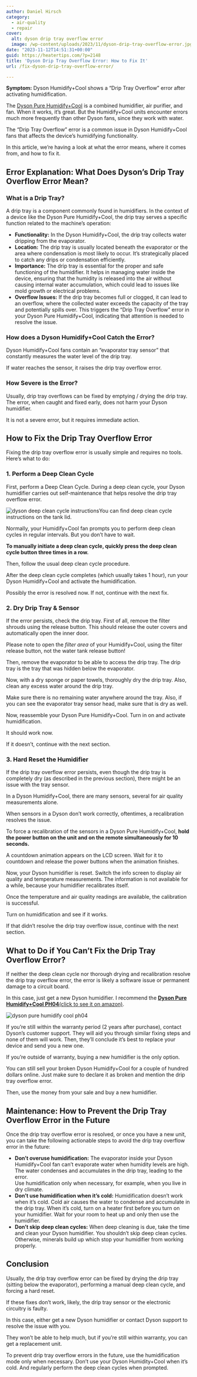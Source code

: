 ```yaml
---
author: Daniel Hirsch
category:
  - air-quality
  - repair
cover:
  alt: dyson drip tray overflow error
  image: /wp-content/uploads/2023/11/dyson-drip-tray-overflow-error.jpg
date: "2023-11-12T14:51:31+00:00"
guid: https://heatertips.com/?p=2148
title: 'Dyson Drip Tray Overflow Error: How to Fix It'
url: /fix-dyson-drip-tray-overflow-error/

---
```

**Symptom:** Dyson Humidify+Cool shows a “Drip Tray Overflow” error after activating humidification.

The [Dyson Pure Humidify+Cool](/are-dyson-humidify-cool-fans-worth-it/) is a combined humidifier, air purifier, and fan. When it works, it’s great. But the Humidify+Cool units encounter errors much more frequently than other Dyson fans, since they work with water.

The “Drip Tray Overflow” error is a common issue in Dyson Humidify+Cool fans that affects the device’s humidifying functionality.

In this article, we’re having a look at what the error means, where it comes from, and how to fix it.

## Error Explanation: What Does Dyson’s Drip Tray Overflow Error Mean?

### What is a Drip Tray?

A drip tray is a component commonly found in humidifiers. In the context of a device like the Dyson Pure Humidify+Cool, the drip tray serves a specific function related to the machine’s operation:

- **Functionality:** In the Dyson Humidify+Cool, the drip tray collects water dripping from the evaporator.
- **Location:** The drip tray is usually located beneath the evaporator or the area where condensation is most likely to occur. It’s strategically placed to catch any drips or condensation efficiently.
- **Importance:** The drip tray is essential for the proper and safe functioning of the humidifier. It helps in managing water inside the device, ensuring that the humidity is released into the air without causing internal water accumulation, which could lead to issues like mold growth or electrical problems.
- **Overflow Issues:** If the drip tray becomes full or clogged, it can lead to an overflow, where the collected water exceeds the capacity of the tray and potentially spills over. This triggers the “Drip Tray Overflow” error in your Dyson Pure Humidify+Cool, indicating that attention is needed to resolve the issue.

### How does a Dyson Humidify+Cool Catch the Error?

Dyson Humidify+Cool fans contain an “evaporator tray sensor” that constantly measures the water level of the drip tray.

If water reaches the sensor, it raises the drip tray overflow error.

### How Severe is the Error?

Usually, drip tray overflows can be fixed by emptying / drying the drip tray. The error, when caught and fixed early, does not harm your Dyson humidifier.

It is not a severe error, but it requires immediate action.

## How to Fix the Drip Tray Overflow Error

Fixing the drip tray overflow error is usually simple and requires no tools. Here’s what to do:

### 1\. Perform a Deep Clean Cycle

First, perform a Deep Clean Cycle. During a deep clean cycle, your Dyson humidifier carries out self-maintenance that helps resolve the drip tray overflow error.

![dyson deep clean cycle instructions](/wp-content/uploads/2023/10/dyson-deep-clean-cycle-instructions.jpg)You can find deep clean cycle instructions on the tank lid.

Normally, your Humidify+Cool fan prompts you to perform deep clean cycles in regular intervals. But you don’t have to wait.

**To manually initiate a deep clean cycle, quickly press the deep clean cycle button three times in a row.**

Then, follow the usual deep clean cycle procedure.

After the deep clean cycle completes (which usually takes 1 hour), run your Dyson Humidify+Cool and activate the humidification.

Possibly the error is resolved now. If not, continue with the next fix.

### 2\. Dry Drip Tray & Sensor

If the error persists, check the drip tray. First of all, remove the filter shrouds using the release button. This should release the outer covers and automatically open the inner door.

Please note to open the _filter area_ of your Humidify+Cool, using the filter release button, not the water tank release button!

Then, remove the evaporator to be able to access the drip tray. The drip tray is the tray that was hidden below the evaporator.

Now, with a dry sponge or paper towels, thoroughly dry the drip tray. Also, clean any excess water around the drip tray.

Make sure there is no remaining water anywhere around the tray. Also, if you can see the evaporator tray sensor head, make sure that is dry as well.

Now, reassemble your Dyson Pure Humidify+Cool. Turn in on and activate humidification.

It should work now.

If it doesn’t, continue with the next section.

### 3\. Hard Reset the Humidifier

If the drip tray overflow error persists, even though the drip tray is completely dry (as described in the previous section), there might be an issue with the tray sensor.

In a Dyson Humidify+Cool, there are many sensors, several for air quality measurements alone.

When sensors in a Dyson don’t work correctly, oftentimes, a recalibration resolves the issue.

To force a recalibration of the sensors in a Dyson Pure Humidify+Cool, **hold the power button on the unit and on the remote simultaneously for 10 seconds.**

A countdown animation appears on the LCD screen. Wait for it to countdown and release the power buttons when the animation finishes.

Now, your Dyson humidifier is reset. Switch the info screen to display air quality and temperature measurements. The information is not available for a while, because your humidifier recalibrates itself.

Once the temperature and air quality readings are available, the calibration is successful.

Turn on humidification and see if it works.

If that didn’t resolve the drip tray overflow issue, continue with the next section.

## What to Do if You Can’t Fix the Drip Tray Overflow Error?

If neither the deep clean cycle nor thorough drying and recalibration resolve the drip tray overflow error, the error is likely a software issue or permanent damage to a circuit board.

In this case, just get a new Dyson humidifier. I recommend the [**Dyson Pure Humidify+Cool PH04**(click to see it on amazon)](https://www.amazon.com/Dyson-Purifier-Humidify-Cool-Formaldehyde/dp/B0B3F749ZJ?&linkCode=ll1&tag=heatertips-20&linkId=5a9a8379ccc0bff521774d9f9fe46f9f&language=en_US&ref_=as_li_ss_tl).

![dyson pure humidify cool ph04](/wp-content/uploads/2023/11/dyson-pure-humidify-cool-ph04.jpg)

If you’re still within the warranty period (2 years after purchase), contact Dyson’s customer support. They will aid you through similar fixing steps and none of them will work. Then, they’ll conclude it’s best to replace your device and send you a new one.

If you’re outside of warranty, buying a new humidifier is the only option.

You can still sell your broken Dyson Humidify+Cool for a couple of hundred dollars online. Just make sure to declare it as broken and mention the drip tray overflow error.

Then, use the money from your sale and buy a new humidifier.

## Maintenance: How to Prevent the Drip Tray Overflow Error in the Future

Once the drip tray overflow error is resolved, or once you have a new unit, you can take the following actionable steps to avoid the drip tray overflow error in the future:

- **Don’t overuse humidification:** The evaporator inside your Dyson Humidify+Cool fan can’t evaporate water when humidity levels are high. The water condenses and accumulates in the drip tray, leading to the error.  
Use humidification only when necessary, for example, when you live in dry climate.
- **Don’t use humidification when it’s cold:** Humidification doesn’t work when it’s cold. Cold air causes the water to condense and accumulate in the drip tray. When it’s cold, turn on a heater first before you turn on your humidifier. Wait for your room to heat up and only then use the humidifier.
- **Don’t skip deep clean cycles:** When deep cleaning is due, take the time and clean your Dyson humidifier. You shouldn’t skip deep clean cycles. Otherwise, minerals build up which stop your humidifier from working properly.

## Conclusion

Usually, the drip tray overflow error can be fixed by drying the drip tray (sitting below the evaporator), performing a manual deep clean cycle, and forcing a hard reset.

If these fixes don’t work, likely, the drip tray sensor or the electronic circuitry is faulty.

In this case, either get a new Dyson humidifier or contact Dyson support to resolve the issue with you.

They won’t be able to help much, but if you’re still within warranty, you can get a replacement unit.

To prevent drip tray overflow errors in the future, use the humidification mode only when necessary. Don’t use your Dyson Humidity+Cool when it’s cold. And regularly perform the deep clean cycles when prompted.
